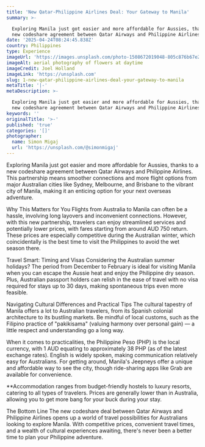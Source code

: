 ```yaml
---
title: 'New Qatar-Philippine Airlines Deal: Your Gateway to Manila'
summary: >-

  Exploring Manila just got easier and more affordable for Aussies, thanks to a
  new codeshare agreement between Qatar Airways and Philippine Airlines. ...
date: '2025-04-24T08:24:45.838Z'
country: Philippines
type: Experience
imageUrl: 'https://images.unsplash.com/photo-1508672019048-805c876b67e2'
imageAlt: aerial photography of flowers at daytime
imageCredit: Joel Holland
imageLink: 'https://unsplash.com'
slug: 1-new-qatar-philippine-airlines-deal-your-gateway-to-manila
metaTitle: '|-'
metaDescription: >-

  Exploring Manila just got easier and more affordable for Aussies, thanks to a
  new codeshare agreement between Qatar Airways and Philippine Airlines. ...
keywords: ''
originalTitle: '>-'
published: 'true'
categories: '[]'
photographer:
  name: Simon Migaj
  url: 'https://unsplash.com/@simonmigaj'
---
```








Exploring Manila just got easier and more affordable for Aussies, thanks to a new codeshare agreement between Qatar Airways and Philippine Airlines. This partnership means smoother connections and more flight options from major Australian cities like Sydney, Melbourne, and Brisbane to the vibrant city of Manila, making it an enticing option for your next overseas adventure.

   Why This Matters for You
   Flights from Australia to Manila can often be a hassle, involving long layovers and inconvenient connections. However, with this new partnership, travelers can enjoy streamlined services and potentially lower prices, with fares starting from around AUD 750 return. These prices are especially competitive during the Australian winter, which coincidentally is the best time to visit the Philippines to avoid the wet season there.

   Travel Smart: Timing and Visas
   Considering the Australian summer holidays? The period from December to February is ideal for visiting Manila when you can escape the Aussie heat and enjoy the Philippine dry season. Plus, Australian passport holders can relish in the ease of travel with no visa required for stays up to 30 days, making spontaneous trips even more feasible.

   Navigating Cultural Differences and Practical Tips
   The cultural tapestry of Manila offers a lot to Australian travelers, from its Spanish colonial architecture to its bustling markets. Be mindful of local customs, such as the Filipino practice of "pakikisama" (valuing harmony over personal gain) — a little respect and understanding go a long way.

   When it comes to practicalities, the Philippine Peso (PHP) is the local currency, with 1 AUD equating to approximately 38 PHP (as of the latest exchange rates). English is widely spoken, making communication relatively easy for Australians. For getting around, Manila's Jeepneys offer a unique and affordable way to see the city, though ride-sharing apps like Grab are available for convenience.

   **Accommodation ranges from budget-friendly hostels to luxury resorts, catering to all types of travelers. Prices are generally lower than in Australia, allowing you to get more bang for your buck during your stay.

   The Bottom Line
   The new codeshare deal between Qatar Airways and Philippine Airlines opens up a world of travel possibilities for Australians looking to explore Manila. With competitive prices, convenient travel times, and a wealth of cultural experiences awaiting, there's never been a better time to plan your Philippine adventure.

